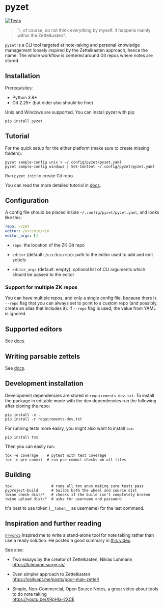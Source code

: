 # pyzet

[![Tests](https://github.com/tpwo/pyzet/actions/workflows/tests.yml/badge.svg?branch=main)](https://github.com/tpwo/pyzet/actions/workflows/tests.yml)

> "I, of course, do not think everything by myself. It happens mainly
> within the Zettelkasten".

`pyzet` is a CLI tool targeted at note-taking and personal knowledge
management loosely inspired by the Zettelkasten approach, hence the
name. The whole workflow is centered around Git repos where notes are
stored.

## Installation

Prerequisites:

* Python 3.8+
* Git 2.25+ (but older also should be fine)

Unix and Windows are supported. You can install pyzet with pip:

    pip install pyzet

## Tutorial

For the quick setup for the either platform (make sure to create missing
folders):

    pyzet sample-config unix > ~/.config/pyzet/pyzet.yaml
    pyzet sample-config windows | Set-Content ~/.config/pyzet/pyzet.yaml

Run `pyzet init` to create Git repo.

You can read the more detailed tutorial in
[docs](https://github.com/tpwo/pyzet/blob/main/docs/tutorial.md).

## Configuration

A config file should be placed inside `~/.config/pyzet/pyzet.yaml`, and
looks like this:

```yaml
repo: ~/zet
editor: /usr/bin/vim
editor_args: []
```

* `repo`: the location of the ZK Git repo

* `editor` (default: `/usr/bin/vim`): path to the editor used to add and
  edit zettels

* `editor_args` (default: empty): optional list of CLI arguments which
  should be passed to the editor

### Support for multiple ZK repos

You can have multiple repos, and only a single config file, because
there is `--repo` flag that you can always set to point to a custom repo
(and possibly, create an alias that includes it). If `--repo` flag is
used, the value from YAML is ignored.

## Supported editors

See [docs](https://github.com/tpwo/pyzet/blob/main/docs/supported-editors.md).

## Writing parsable zettels

See [docs](https://github.com/tpwo/pyzet/blob/main/docs/zettel-formatting.md).

## Development installation

Development dependencies are stored in `requirements-dev.txt`. To
install the package in editable mode with the dev dependencies run the
following after cloning the repo:

    pip install -e .
    pip install -r requirements-dev.txt

For running tests more easily, you might also want to install `tox`:

    pip install tox

Then you can easily run:

    tox -e coverage    # pytest with test coverage
    tox -e pre-commit  # run pre-commit checks on all files

## Building

    tox                  # runs all tox envs making sure tests pass
    pyproject-build      # builds both the wheel and source dist
    twine check dist/*   # checks if the build isn't completely broken
    twine upload dist/*  # asks for username and password

It's best to use token (`__token__` as username) for the last command.

## Inspiration and further reading

[`@rwxrob`](https://github.com/rwxrob) inspired me to write a
stand-alone tool for note taking rather than use a ready solution. He
posted a good summary in [this video](https://youtu.be/26X2onaKGc0).

See also:

* Two essays by the creator of Zettelkasten, Niklas Luhmann\
  <https://luhmann.surge.sh/>

* Even simpler approach to Zettelkasten\
  <https://gsilvapt.me/posts/poor-man-zettel/>

* Simple, Non-Commercial, Open Source Notes, a great video about tools to do
  note taking\
  <https://youtu.be/XRpHIa-2XCE>
